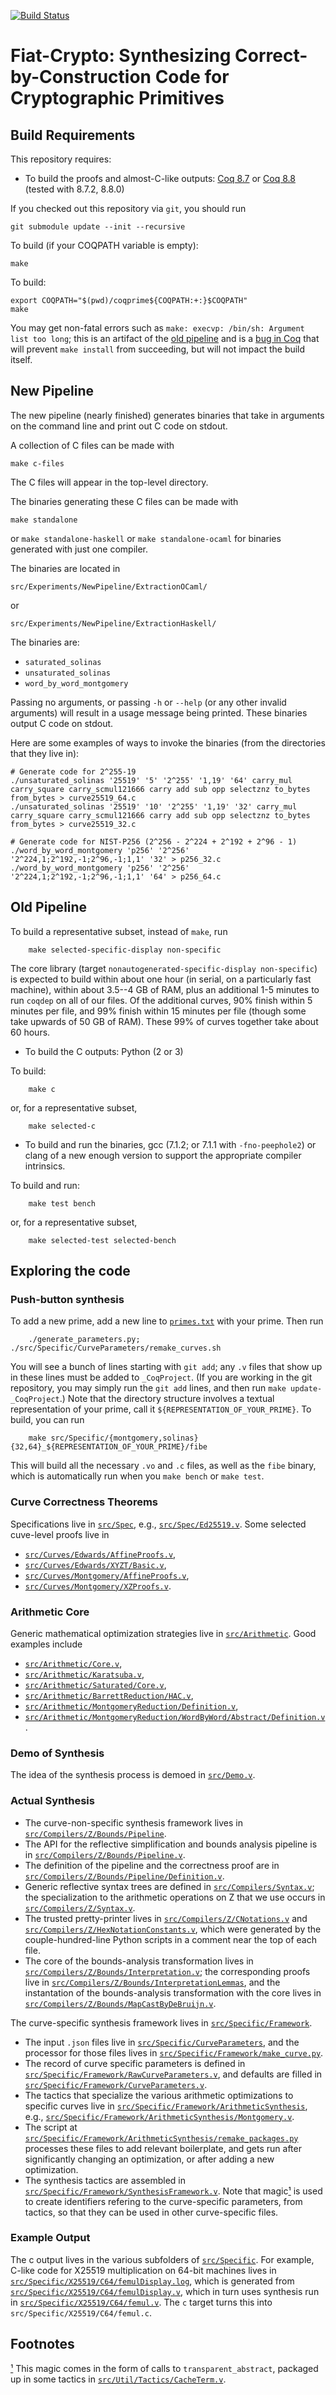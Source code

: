 [![Build Status](https://api.travis-ci.org/mit-plv/fiat-crypto.png?branch=sp2019latest)](https://travis-ci.org/mit-plv/fiat-crypto)

Fiat-Crypto: Synthesizing Correct-by-Construction Code for Cryptographic Primitives
=====

Build Requirements
-----
This repository requires:
- To build the proofs and almost-C-like outputs: [Coq 8.7](https://github.com/coq/coq/releases/tag/V8.7.2) or [Coq 8.8](https://github.com/coq/coq/releases/tag/V8.8.0) (tested with 8.7.2, 8.8.0)

If you checked out this repository via `git`, you should run

    git submodule update --init --recursive

To build (if your COQPATH variable is empty):

	make

To build:

	export COQPATH="$(pwd)/coqprime${COQPATH:+:}$COQPATH"
	make

You may get non-fatal errors such as `make: execvp: /bin/sh: Argument list too long`; this is an artifact of the [old pipeline](#old-pipeline) and is a [bug in Coq](https://github.com/coq/coq/issues/7584) that will prevent `make install` from succeeding, but will not impact the build itself.

New Pipeline
-----
The new pipeline (nearly finished) generates binaries that take in arguments on the command line and print out C code on stdout.

A collection of C files can be made with

    make c-files

The C files will appear in the top-level directory.

The binaries generating these C files can be made with

    make standalone

or `make standalone-haskell` or `make standalone-ocaml` for binaries generated with just one compiler.

The binaries are located in

    src/Experiments/NewPipeline/ExtractionOCaml/

or

    src/Experiments/NewPipeline/ExtractionHaskell/

The binaries are:

 - `saturated_solinas`
 - `unsaturated_solinas`
 - `word_by_word_montgomery`

Passing no arguments, or passing `-h` or `--help` (or any other invalid arguments) will result in a usage message being printed.  These binaries output C code on stdout.

Here are some examples of ways to invoke the binaries (from the directories that they live in):

    # Generate code for 2^255-19
    ./unsaturated_solinas '25519' '5' '2^255' '1,19' '64' carry_mul carry_square carry_scmul121666 carry add sub opp selectznz to_bytes from_bytes > curve25519_64.c
    ./unsaturated_solinas '25519' '10' '2^255' '1,19' '32' carry_mul carry_square carry_scmul121666 carry add sub opp selectznz to_bytes from_bytes > curve25519_32.c

    # Generate code for NIST-P256 (2^256 - 2^224 + 2^192 + 2^96 - 1)
    ./word_by_word_montgomery 'p256' '2^256' '2^224,1;2^192,-1;2^96,-1;1,1' '32' > p256_32.c
    ./word_by_word_montgomery 'p256' '2^256' '2^224,1;2^192,-1;2^96,-1;1,1' '64' > p256_64.c

Old Pipeline
----

To build a representative subset, instead of `make`, run

        make selected-specific-display non-specific

The core library (target `nonautogenerated-specific-display non-specific`) is expected to build within about one hour (in serial, on a particularly fast machine), within about 3.5--4 GB of RAM, plus an additional 1-5 minutes to run `coqdep` on all of our files.  Of the additional curves, 90% finish within 5 minutes per file, and 99% finish within 15 minutes per file (though some take upwards of 50 GB of RAM).  These 99% of curves together take about 60 hours.

- To build the C outputs: Python (2 or 3)

To build:

        make c

or, for a representative subset,

        make selected-c

- To build and run the binaries, gcc (7.1.2; or 7.1.1 with `-fno-peephole2`) or clang of a new enough version to support the appropriate compiler intrinsics.

To build and run:

        make test bench

or, for a representative subset,

        make selected-test selected-bench

Exploring the code
-----

### Push-button synthesis

To add a new prime, add a new line to [`primes.txt`](https://github.com/mit-plv/fiat-crypto/blob/master/primes.txt) with your prime.  Then run

        ./generate_parameters.py; ./src/Specific/CurveParameters/remake_curves.sh

You will see a bunch of lines starting with `git add`; any `.v` files that show up in these lines must be added to `_CoqProject`.  (If you are working in the git repository, you may simply run the `git add` lines, and then run `make update-_CoqProject`.)  Note that the directory structure involves a textual representation of your prime, call it `${REPRESENTATION_OF_YOUR_PRIME}`.  To build, you can run

        make src/Specific/{montgomery,solinas}{32,64}_${REPRESENTATION_OF_YOUR_PRIME}/fibe

This will build all the necessary `.vo` and `.c` files, as well as the `fibe` binary, which is automatically run when you `make bench` or `make test`.

### Curve Correctness Theorems

Specifications live in [`src/Spec`](./src/Spec), e.g., [`src/Spec/Ed25519.v`](./src/Spec/Ed25519.v).
Some selected cuve-level proofs live in
- [`src/Curves/Edwards/AffineProofs.v`](./src/Curves/Edwards/AffineProofs.v),
- [`src/Curves/Edwards/XYZT/Basic.v`](./src/Curves/Edwards/XYZT/Basic.v),
- [`src/Curves/Montgomery/AffineProofs.v`](./src/Curves/Montgomery/AffineProofs.v),
- [`src/Curves/Montgomery/XZProofs.v`](src/Curves/Montgomery/XZProofs.v).

### Arithmetic Core

Generic mathematical optimization strategies live in [`src/Arithmetic`](./src/Arithmetic).
Good examples include
- [`src/Arithmetic/Core.v`](src/Arithmetic/Core.v),
- [`src/Arithmetic/Karatsuba.v`](src/Arithmetic/Karatsuba.v),
- [`src/Arithmetic/Saturated/Core.v`](./src/Arithmetic/Saturated/Core.v),
- [`src/Arithmetic/BarrettReduction/HAC.v`](./src/Arithmetic/BarrettReduction/HAC.v),
- [`src/Arithmetic/MontgomeryReduction/Definition.v`](./src/Arithmetic/MontgomeryReduction/Definition.v),
- [`src/Arithmetic/MontgomeryReduction/WordByWord/Abstract/Definition.v`](./src/Arithmetic/MontgomeryReduction/WordByWord/Abstract/Definition.v).

### Demo of Synthesis

The idea of the synthesis process is demoed in [`src/Demo.v`](./src/Demo.v).

### Actual Synthesis

- The curve-non-specific synthesis framework lives in [`src/Compilers/Z/Bounds/Pipeline`](./src/Compilers/Z/Bounds/Pipeline).
- The API for the reflective simplification and bounds analysis pipeline is in [`src/Compilers/Z/Bounds/Pipeline.v`](./src/Compilers/Z/Bounds/Pipeline.v).
- The definition of the pipeline and the correctness proof are in [`src/Compilers/Z/Bounds/Pipeline/Definition.v`](./src/Compilers/Z/Bounds/Pipeline/Definition.v).
- Generic reflective syntax trees are defined in [`src/Compilers/Syntax.v`](./src/Compilers/Syntax.v); the specialization to the arithmetic operations on Z that we use occurs in [`src/Compilers/Z/Syntax.v`](./src/Compilers/Z/Syntax.v).
- The trusted pretty-printer lives in [`src/Compilers/Z/CNotations.v`](./src/Compilers/Z/CNotations.v) and [`src/Compilers/Z/HexNotationConstants.v`](./src/Compilers/Z/HexNotationConstants.v), which were generated by the couple-hundred-line Python scripts in a comment near the top of each file.
- The core of the bounds-analysis transformation lives in [`src/Compilers/Z/Bounds/Interpretation.v`](./src/Compilers/Z/Bounds/Interpretation.v); the corresponding proofs live in [`src/Compilers/Z/Bounds/InterpretationLemmas`](./src/Compilers/Z/Bounds/InterpretationLemmas), and the instantation of the bounds-analysis transformation with the core lives in [`src/Compilers/Z/Bounds/MapCastByDeBruijn.v`](./src/Compilers/Z/Bounds/MapCastByDeBruijn.v).


The curve-specific synthesis framework lives in [`src/Specific/Framework`](./src/Specific/Framework).
- The input `.json` files live in [`src/Specific/CurveParameters`](./src/Specific/CurveParameters), and the processor for those files lives in [`src/Specific/Framework/make_curve.py`](./src/Specific/Framework/make_curve.py).
- The record of curve specific parameters is defined in [`src/Specific/Framework/RawCurveParameters.v`](./src/Specific/Framework/RawCurveParameters.v), and defaults are filled in [`src/Specific/Framework/CurveParameters.v`](src/Specific/Framework/CurveParameters.v).
- The tactics that specialize the various arithmetic optimizations to specific curves live in [`src/Specific/Framework/ArithmeticSynthesis`](./src/Specific/Framework/ArithmeticSynthesis), e.g., [`src/Specific/Framework/ArithmeticSynthesis/Montgomery.v`](./src/Specific/Framework/ArithmeticSynthesis/Montgomery.v).
- The script at [`src/Specific/Framework/ArithmeticSynthesis/remake_packages.py`](./src/Specific/Framework/ArithmeticSynthesis/remake_packages.py) processes these files to add relevant boilerplate, and gets run after significantly changing an optimization, or after adding a new optimization.
- The synthesis tactics are assembled in [`src/Specific/Framework/SynthesisFramework.v`](./src/Specific/Framework/SynthesisFramework.v).
Note that magic<a name="magic-ref">[¹](#magic)</a> is used to create identifiers refering to the curve-specific parameters, from tactics, so that they can be used in other curve-specific files.

### Example Output

The c output lives in the various subfolders of [`src/Specific`](./src/Specific).  For example, C-like code for X25519 multiplication on 64-bit machines lives in [`src/Specific/X25519/C64/femulDisplay.log`](./src/Specific/X25519/C64/femulDisplay.log), which is generated from [`src/Specific/X25519/C64/femulDisplay.v`](./src/Specific/X25519/C64/femulDisplay.v), which in turn uses synthesis run in [`src/Specific/X25519/C64/femul.v`](./src/Specific/X25519/C64/femul.v).  The `c` target turns this into `src/Specific/X25519/C64/femul.c`.

## Footnotes
<a name="magic">[¹](#magic-ref)</a> This magic comes in the form of calls to `transparent_abstract`, packaged up in some tactics in [`src/Util/Tactics/CacheTerm.v`](./src/Util/Tactics/CacheTerm.v).
